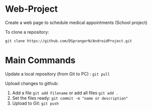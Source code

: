 # Web-Project
Create a web page to schedule medical appointments (School project)

To clone a repository:
```
git clone https://github.com/DSprangerN/AndroidProject.git
```

# Main Commands
Update a local repository (from Git to PC) : `git pull`

Upload changes to github:

1. Add a file `git add Filename` or add all files `git add .`
2. Set the files ready: `git commit -m "name or description"`
3. Upload to Git: `git push`

